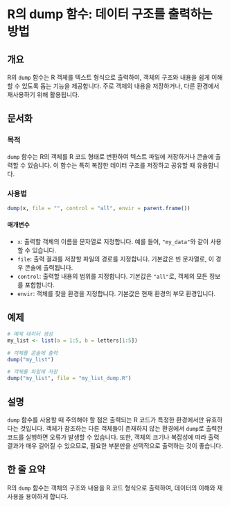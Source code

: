 <!--
Meta Description: # R의 dump 함수: 데이터 구조를 출력하는 방법 ## 개요 R의 `dump` 함수는 R 객체를 텍스트 형식으로 출력하여, 객체의 구조와 내용을 쉽게 이해할 수 있도록 돕는 기능을 제공합니다. 주로 객체의 내용을 저장하거나, 다른 환경에서 재사용하기 위해 활용됩니다...
Meta Keywords: dump, 객체의, 객체를, 함수는, 지정합니다
-->

# R의 dump 함수: 데이터 구조를 출력하는 방법

## 개요
R의 `dump` 함수는 R 객체를 텍스트 형식으로 출력하여, 객체의 구조와 내용을 쉽게 이해할 수 있도록 돕는 기능을 제공합니다. 주로 객체의 내용을 저장하거나, 다른 환경에서 재사용하기 위해 활용됩니다.

## 문서화

### 목적
`dump` 함수는 R의 객체를 R 코드 형태로 변환하여 텍스트 파일에 저장하거나 콘솔에 출력할 수 있습니다. 이 함수는 특히 복잡한 데이터 구조를 저장하고 공유할 때 유용합니다.

### 사용법
```R
dump(x, file = "", control = "all", envir = parent.frame())
```

#### 매개변수
- `x`: 출력할 객체의 이름을 문자열로 지정합니다. 예를 들어, `"my_data"`와 같이 사용할 수 있습니다.
- `file`: 출력 결과를 저장할 파일의 경로를 지정합니다. 기본값은 빈 문자열로, 이 경우 콘솔에 출력됩니다.
- `control`: 출력할 내용의 범위를 지정합니다. 기본값은 `"all"`로, 객체의 모든 정보를 포함합니다.
- `envir`: 객체를 찾을 환경을 지정합니다. 기본값은 현재 환경의 부모 환경입니다.

## 예제
```R
# 예제 데이터 생성
my_list <- list(a = 1:5, b = letters[1:5])

# 객체를 콘솔에 출력
dump("my_list")

# 객체를 파일에 저장
dump("my_list", file = "my_list_dump.R")
```

## 설명
`dump` 함수를 사용할 때 주의해야 할 점은 출력되는 R 코드가 특정한 환경에서만 유효하다는 것입니다. 객체가 참조하는 다른 객체들이 존재하지 않는 환경에서 `dump`로 출력한 코드를 실행하면 오류가 발생할 수 있습니다. 또한, 객체의 크기나 복잡성에 따라 출력 결과가 매우 길어질 수 있으므로, 필요한 부분만을 선택적으로 출력하는 것이 좋습니다.

## 한 줄 요약
R의 `dump` 함수는 객체의 구조와 내용을 R 코드 형식으로 출력하여, 데이터의 이해와 재사용을 용이하게 합니다.